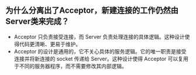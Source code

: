 ## 为什么分离出了Acceptor，新建连接的工作仍然由Server类来完成？
- Acceptor 只负责接受连接，而 Server 负责处理连接的具体逻辑。这种设计使得代码更清晰、更易于维护。
- Acceptor 的设计是通用的，它不关心具体的服务逻辑。它的唯一职责是接受连接并将新连接的 socket 传递给 Server。这种设计使得 Acceptor 可以复用于不同的服务器程序，而不需要修改其内部逻辑。
